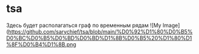 # tsa
Здесь будет располагаться граф по временным рядам
![My Image](https://github.com/sarychief/tsa/blob/main/%D0%92%D1%80%D0%B5%D0%BC%D0%B5%D0%BD%D0%BD%D1%8B%D0%B5%20%D1%80%D1%8F%D0%B4%D1%8B.png
